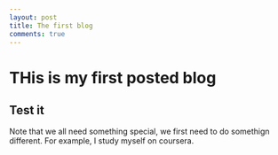 ```yaml
---
layout: post
title: The first blog
comments: true
---
```

# THis is my first posted blog

## Test it

Note that we all need something special, we first need to do somethign different. For example, I study myself on coursera.
